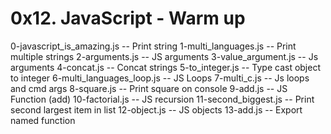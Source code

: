 # 0x12. JavaScript - Warm up
0-javascript_is_amazing.js -- Print string
1-multi_languages.js -- Print multiple strings
2-arguments.js -- JS arguments
3-value_argument.js -- Js arguments
4-concat.js -- Concat strings
5-to_integer.js -- Type cast object to integer
6-multi_languages_loop.js -- JS Loops
7-multi_c.js -- Js loops and cmd args
8-square.js -- Print square on console
9-add.js -- JS Function (add)
10-factorial.js -- JS recursion 
11-second_biggest.js -- Print second largest item in list
12-object.js -- JS objects
13-add.js -- Export named function
